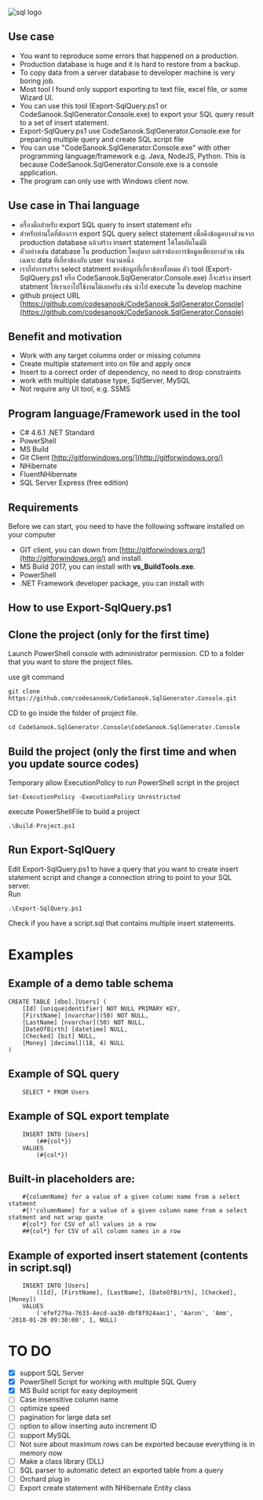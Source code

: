﻿![sql logo](https://github.com/codesanook/CodeSanook.SqlGenerator.Console/blob/master/sql.png)

## Use case
* You want to reproduce some errors that happened on a production.
* Production database is huge and it is hard to restore from a backup. 
* To copy data from a server database to developer machine is very boring job.
* Most tool I found only support exporting to text file, excel file, or some Wizard UI.   
* You can use this tool (Export-SqlQuery.ps1 or CodeSanook.SqlGenerator.Console.exe) 
to export your SQL query result to a set of insert statement.
* Export-SqlQuery.ps1 use  CodeSanook.SqlGenerator.Console.exe for preparing multiple query and create 
SQL script file  
* You can use "CodeSanook.SqlGenerator.Console.exe" with other programming language/framework e.g. Java,
NodeJS, Python. This is because CodeSanook.SqlGenerator.Console.exe is a console application.
* The program can only use with Windows client now. 

## Use case in Thai language
* ครื่องมือสำหรับ export SQL query to insert statement ครับ 
* สำหรับท่านใดที่ต้องการ export SQL query select statement เพื่อดึงข้อมูลบางส่วนจาก production database
แล้วสร้าง insert statement ให้โดยอัตโนมัติ 
* ตัวอย่างเช่น database ใน production ใหญ่มาก แต่เราต้องการข้อมูลเพียงบางส่วน เช่นเฉพาะ data ที่เกี่ยวข้องกับ user จำนวนหนึ่ง
* เราก็ทำการสร้าง select statment ของข้อมูลที่เกี่ยวข้องทั้งหมด ตัว tool (Export-SqlQuery.ps1 หรือ CodeSanook.SqlGenerator.Console.exe)
ก็จะสร้าง insert statment ให้เราเอาไปใช้งานได้เลยครับ เช่น นำไป execute ใน develop machine 
* github project URL [https://github.com/codesanook/CodeSanook.SqlGenerator.Console](https://github.com/codesanook/CodeSanook.SqlGenerator.Console)

## Benefit and motivation
* Work with any target columns order or missing columns
* Create multiple statement into on file and apply once
* Insert to a correct order of dependency, no need to drop constraints
* work with multiple database type, SqlServer, MySQL
* Not require any UI tool, e.g. SSMS

## Program language/Framework used in the tool 
* C# 4.6.1 .NET Standard  
* PowerShell 
* MS Build 
* Git Client [http://gitforwindows.org/](http://gitforwindows.org/)
* NHibernate 
* FluentNHibernate
* SQL Server Express (free edition)

## Requirements
Before we can start, you need to have the following software installed on your computer 
* GIT client, you can down from [http://gitforwindows.org/](http://gitforwindows.org/) and install.
* MS Build 2017, you can install with **vs_BuildTools.exe**.
* PowerShell
* .NET Framework developer package, you can install with  


## How to use Export-SqlQuery.ps1	

## Clone the project (only for the first time) 
Launch PowerShell console with administrator permission.
CD to a folder that you want to store the project files.

use git command
```
git clone https://github.com/codesanook/CodeSanook.SqlGenerator.Console.git 
```

CD to go inside the folder of project file.
```
cd CodeSanook.SqlGenerator.Console\CodeSanook.SqlGenerator.Console

```

## Build the project (only the first time and when you update source codes)
Temporary allow ExecutionPolicy to run PowerShell script in the project 
```
Set-ExecutionPolicy -ExecutionPolicy Unrestricted
```

execute PowerShellFile to build a project
```
.\Build-Project.ps1
```

## Run Export-SqlQuery
Edit Export-SqlQuery.ps1 to have a query that you want to create insert statement script 
and change a connection string to point to your SQL server.      
Run
```
.\Export-SqlQuery.ps1
```	

Check if you have a script.sql that contains multiple insert statements.  


# Examples

## Example of a demo table schema  
```
CREATE TABLE [dbo].[Users] (
    [Id] [uniqueidentifier] NOT NULL PRIMARY KEY,
    [FirstName] [nvarchar](50) NOT NULL,
    [LastName] [nvarchar](50) NOT NULL,
    [DateOfBirth] [datetime] NULL,
    [Checked] [bit] NULL,
    [Money] [decimal](18, 4) NULL
)
```

## Example of SQL query
```
    SELECT * FROM Users
```

## Example of SQL export template 
```
    INSERT INTO [Users] 
        (##{col*}) 
    VALUES 
        (#{col*})

```
## Built-in placeholders are:
```
    #{columnName} for a value of a given column name from a select statment
    #{!'columnName} for a value of a given column name from a select statment and not wrap quote
    #{col*} for CSV of all values in a row
    ##{col*} for CSV of all column names in a row
```

## Example of exported insert statement (contents in script.sql)
```
    INSERT INTO [Users]
        ([Id], [FirstName], [LastName], [DateOfBirth], [Checked], [Money]) 
    VALUES 
        ('efef279a-7633-4ecd-aa30-dbf8f924aac1', 'Aaron', 'Amm', '2018-01-20 09:30:00', 1, NULL)
```

# TO DO

* [x] support SQL Server
* [x] PowerShell Script for working with multiple SQL Query
* [x] MS Build script for easy deployment
* [ ] Case insensitive column name
* [ ] optimize speed
* [ ] pagination for large data set
* [ ] option to allow inserting auto increment ID
* [ ] support MySQL
* [ ] Not sure about maximum rows can be exported because everything is in memory now 
* [ ] Make a class library (DLL)
* [ ] SQL parser to automatic detect an exported table from a query
* [ ] Orchard plug in
* [ ] Export create statement with NHibernate Entity class